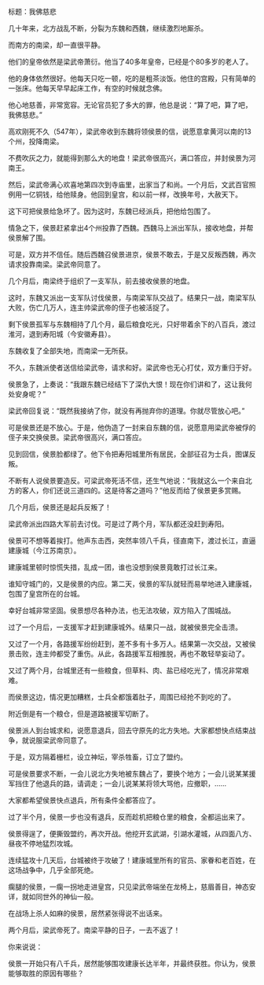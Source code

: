标题：我佛慈悲



几十年来，北方战乱不断，分裂为东魏和西魏，继续激烈地厮杀。

而南方的南梁，却一直很平静。

他们的皇帝依然是梁武帝萧衍。他当了40多年皇帝，已经是个80多岁的老人了。

他的身体依然很好。他每天只吃一顿，吃的是粗茶淡饭。他住的宫殿，只有简单的一张床。他每天早早起床工作，有空的时候就念佛。

他心地慈善，非常宽容。无论官员犯了多大的罪，他总是说：“算了吧，算了吧，我佛慈悲。”



高欢刚死不久（547年），梁武帝收到东魏将领侯景的信，说愿意拿黄河以南的13个州，投降南梁。

不费吹灰之力，就能得到那么大的地盘！梁武帝很高兴，满口答应，并封侯景为河南王。

然后，梁武帝满心欢喜地第四次到寺庙里，出家当了和尚。一个月后，文武百官照例用一亿铜钱，给他赎身。他回到皇宫，和以前一样，改换年号，大赦天下。



这下可把侯景给急坏了。因为这时，东魏已经派兵，把他给包围了。

情急之下，侯景赶紧拿出4个州投靠了西魏。西魏马上派出军队，接收地盘，并帮侯景解了围。

可是，双方并不信任。随后西魏召侯景进京，侯景不敢去，于是又反叛西魏，再次请求投靠南梁。梁武帝同意了。

几个月后，南梁终于组织了一支军队，前去接收侯景的地盘。

这时，东魏又派出一支军队讨伐侯景，与南梁军队交战了。结果只一战，南梁军队大败，伤亡几万人，连主帅梁武帝的侄子也被活捉了。

剩下侯景孤军与东魏相持了几个月，最后粮食吃光，只好带着余下的八百兵，渡过淮河，退到寿阳城（今安徽寿县）。

东魏收复了全部失地，而南梁一无所获。



不久，东魏派使者送信给梁武帝，请求和好。梁武帝也无心打仗，双方重归于好。

侯景急了，上奏说：“我跟东魏已经结下了深仇大恨！现在你们讲和了，这让我何处安身呢？”

梁武帝回复说：“既然我接纳了你，就没有再抛弃你的道理。你就尽管放心吧。”

可是侯景还是不放心。于是，他伪造了一封来自东魏的信，说愿意用梁武帝被俘的侄子来交换侯景。梁武帝很高兴，满口答应。

见到回信，侯景脸都绿了。他下令把寿阳城里所有居民，全部征召为士兵，图谋反叛。

不断有人说侯景要造反。可梁武帝死活不信，还生气地说：“我就这么一个来自北方的客人，你们还说三道四的。这是待客之道吗？”他反而给了侯景更多赏赐。



几个月后，侯景还是起兵反叛了！

梁武帝派出四路大军前去讨伐。可是过了两个月，军队都还没赶到寿阳。

侯景可不想等着挨打。他声东击西，突然率领八千兵，径直南下，渡过长江，直逼建康城（今江苏南京）。

建康城里顿时惊慌失措，乱成一团，谁也没想到侯景竟敢打过长江来。

谁知守城门的，又是侯景的内应。第二天，侯景的军队就轻而易举地进入建康城，包围了皇宫所在的台城。



幸好台城非常坚固。侯景想尽各种办法，也无法攻破，双方陷入了围城战。

过了一个月后，一支援军才赶到建康城外。结果只一战，就被侯景完全击溃。

又过了一个月，各路援军纷纷赶到，差不多有十多万人。结果第一次交战，又被侯景击败，连主帅都受了重伤。从此，各路援军互相推脱，再也不敢轻举妄动了。

又过了两个月，台城里还有一些粮食，但草料、肉、盐已经吃光了，情况非常艰难。

而侯景这边，情况更加糟糕，士兵全都饿着肚子，周围已经抢不到吃的了。



附近倒是有一个粮仓，但是道路被援军切断了。

侯景派人到台城求和，说愿意退兵，回去守原先的北方失地。大家都想快点结束战争，就说服梁武帝同意了。

于是，双方隔着栅栏，设立神坛，宰杀牲畜，订立了盟约。

可是侯景要求不断，一会儿说北方失地被东魏占了，要换个地方；一会儿说某某援军挡住了他退兵的路，请调走；一会儿说某某将领大骂他，应撤职，……

大家都希望侯景快点退兵，所有条件全都答应了。



过了半个月，侯景一步也没有退兵，反而趁机把粮仓里的粮食，全都运出来了。

侯景得逞了，便撕毁盟约，再次开战。他挖开玄武湖，引湖水灌城，从四面八方、昼夜不停地猛烈攻城。

连续猛攻十几天后，台城被终于攻破了！建康城里所有的官员、家眷和老百姓，在这场战争中，几乎全部死绝。

瘸腿的侯景，一瘸一拐地走进皇宫，只见梁武帝端坐在龙椅上，慈眉善目，神态安详，就如同世外的神仙一般。

在战场上杀人如麻的侯景，居然紧张得说不出话来。



两个月后，梁武帝死了。南梁平静的日子，一去不返了！



你来说说：

侯景一开始只有八千兵，居然能够围攻建康长达半年，并最终获胜。你认为，侯景能够取胜的原因有哪些？


